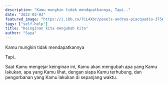 ```yaml
---
description: "Kamu mungkin tidak mendapatkannya, Tapi.."
date: "2022-03-03"
featured_image: "https://i.ibb.co/7CL4Xbr/pexels-andrea-piacquadio-3756042.jpg"
tags: ["self-help"]
title: "Keinginan kita mengubah kita"
author: "Saya"
---
```


Kamu mungkin tidak mendapatkannya

Tapi..

Saat Kamu mengejar keinginan ini, Kamu akan mengubah apa yang Kamu lakukan, apa yang Kamu lihat, dengan siapa Kamu terhubung, dan pengorbanan yang Kamu lakukan di sepanjang waktu.
